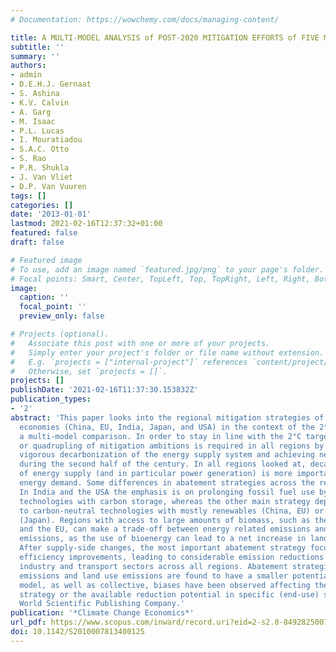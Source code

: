 ```yaml
---
# Documentation: https://wowchemy.com/docs/managing-content/

title: A MULTI-MODEL ANALYSIS of POST-2020 MITIGATION EFFORTS of FIVE MAJOR ECONOMIES
subtitle: ''
summary: ''
authors:
- admin
- D.E.H.J. Gernaat
- S. Ashina
- K.V. Calvin
- A. Garg
- M. Isaac
- P.L. Lucas
- I. Mouratiadou
- S.A.C. Otto
- S. Rao
- P.R. Shukla
- J. Van Vliet
- D.P. Van Vuuren
tags: []
categories: []
date: '2013-01-01'
lastmod: 2021-02-16T12:37:32+01:00
featured: false
draft: false

# Featured image
# To use, add an image named `featured.jpg/png` to your page's folder.
# Focal points: Smart, Center, TopLeft, Top, TopRight, Left, Right, BottomLeft, Bottom, BottomRight.
image:
  caption: ''
  focal_point: ''
  preview_only: false

# Projects (optional).
#   Associate this post with one or more of your projects.
#   Simply enter your project's folder or file name without extension.
#   E.g. `projects = ["internal-project"]` references `content/project/deep-learning/index.md`.
#   Otherwise, set `projects = []`.
projects: []
publishDate: '2021-02-16T11:37:30.153832Z'
publication_types:
- '2'
abstract: 'This paper looks into the regional mitigation strategies of five major
  economies (China, EU, India, Japan, and USA) in the context of the 2°C target, using
  a multi-model comparison. In order to stay in line with the 2°C target, a tripling
  or quadrupling of mitigation ambitions is required in all regions by 2050, employing
  vigorous decarbonization of the energy supply system and achieving negative emissions
  during the second half of the century. In all regions looked at, decarbonization
  of energy supply (and in particular power generation) is more important than reducing
  energy demand. Some differences in abatement strategies across the regions are projected:
  In India and the USA the emphasis is on prolonging fossil fuel use by coupling conventional
  technologies with carbon storage, whereas the other main strategy depicts a shift
  to carbon-neutral technologies with mostly renewables (China, EU) or nuclear power
  (Japan). Regions with access to large amounts of biomass, such as the USA, China,
  and the EU, can make a trade-off between energy related emissions and land related
  emissions, as the use of bioenergy can lead to a net increase in land use emissions.
  After supply-side changes, the most important abatement strategy focuses on end-use
  efficiency improvements, leading to considerable emission reductions in both the
  industry and transport sectors across all regions. Abatement strategies for non-CO2
  emissions and land use emissions are found to have a smaller potential. Inherent
  model, as well as collective, biases have been observed affecting the regional response
  strategy or the available reduction potential in specific (end-use) sectors. © 2013
  World Scientific Publishing Company.'
publication: '*Climate Change Economics*'
url_pdf: https://www.scopus.com/inward/record.uri?eid=2-s2.0-84928250070&doi=10.1142%2fS2010007813400125&partnerID=40&md5=3741dd5d66c386faf233e57382f39060
doi: 10.1142/S2010007813400125
---
```

